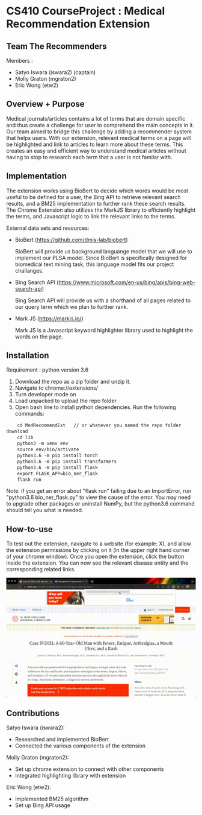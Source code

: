 # CS410 CourseProject : Medical Recommendation Extension


## Team The Recommenders

Members :
* Satyo Iswara (iswara2) (captain)
* Molly Graton (mgraton2)
* Eric Wong (etw2)

## Overview + Purpose

Medical journals/articles contains a lot of terms that are domain specific and thus create a challenge for user to comprehend the main concepts in it.  Our team aimed to bridge this challenge by adding a recommender system that helps users. With our extension, relevant medical terms on a page will be highlighted and link to articles to learn more about these terms. This creates an easy and efficient way to understand medical articles without having to stop to research each term that a user is not familar with.

## Implementation

The extension works using BioBert to decide which words would be most useful to be defined for a user, the Bing API to retrieve relevant search results, and a BM25 implementation to further rank these search results. The Chrome Extension also utilizes the MarkJS library to efficiently highlight the terms, and Javascript logic to link the relevant links to the terms.

External data sets and resources:
* BioBert (https://github.com/dmis-lab/biobert)

    BioBert will provide us background languange model that we will use to implement our PLSA model.  Since BioBert is specifically designed for biomedical text mining task, this language model fits our project challanges.

* Bing Search API (https://www.microsoft.com/en-us/bing/apis/bing-web-search-api)

    Bing Search API will provide us with a shorthand of all pages related to our query term which we plan to further rank.

* Mark JS (https://markjs.io/)
    
    Mark JS is a Javascript keyword highlighter library used to highlight the words on the page. 

## Installation
Requirement : python version 3.6
1. Download the repo as a zip folder and unzip it.
1. Navigate to chrome://extensions/
1. Turn developer mode on
1. Load unpacked to upload the repo folder
1. Open bash line to install python dependencies. Run the following commands:
```
    cd MedRecommendExt   // or whatever you named the repo folder download
    cd lib
    python3 -m venv env
    source env/bin/activate
    python3.6 -m pip install torch
    python3.6 -m pip install transformers
    python3.6 -m pip install flask
    export FLASK_APP=bio_ner_flask
    flask run
```
Note: if you get an error about "flask run" failing due to an ImportError, run "python3.6 bio_ner_flask.py" to view the cause of the error. You may need to upgrade other packages or uninstall NumPy, but the python3.6 command should tell you what is needed. 

## How-to-use

To test out the extension, navigate to a website (for example: X), and allow the extension permissions by clicking on it (in the upper right hand corner of your chrome window). Once you open the extension, click the button inside the extension. You can now see the relevant disease entity and the corresponding related links. 


![Alt Text](https://raw.githubusercontent.com/siswara/MedRecommendExt/main/assets/MedExtension_Gif.gif)


## Contributions

Satyo Iswara (iswara2):
* Researched and implemented BioBert
* Connected the various components of the extension

Molly Graton (mgraton2):
* Set up chrome extension to connect with other components
* Integrated highlighting library with extension

Eric Wong (etw2):
* Implemented BM25 algorithm
* Set up Bing API usage
